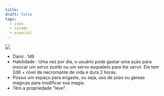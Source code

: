```yaml
---
title: 
draft: false
tags:
  - item
  - cajado
  - especial
---
```

![](Cajado%20Atroz-20240604005543224.webp)
- Dano : 1d6
- Habilidade : Uma vez por dia, o usuário pode gastar uma ação para invocar um servo zumbi ou um servo esqueleto para lhe servir. Ele tem 2d6 + nível de necromante de vida e dura 2 horas.
- Possui um espaço para engaste, ou seja, uso de joias ou gemas mágicas para modificar sua magia.
- Têm a propriedade "leve".